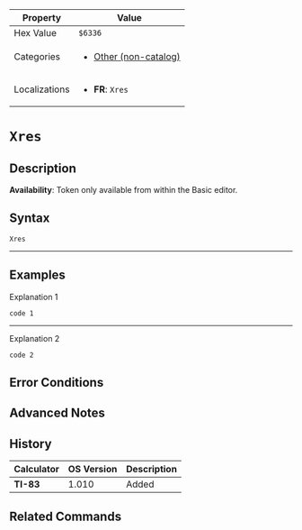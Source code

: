 | Property      | Value |
|---------------|-------|
| Hex Value     | `$6336`|
| Categories    | <ul><li>[Other (non-catalog)](<../categories/Other (non-catalog).md>)</li></ul> |
| Localizations | <ul><li><b>FR</b>: `Xres`</li></ul> |

# `Xres`

## Description



<b>Availability</b>: Token only available from within the Basic editor.

## Syntax
`Xres`

<hr>

## Examples

Explanation 1
```ti-basic
code 1
```
---
Explanation 2
```ti-basic
code 2
```

## Error Conditions


## Advanced Notes


## History
| Calculator | OS Version | Description |
|------------|------------|-------------|
| <b>TI-83</b> | 1.010 | Added

## Related Commands

    
